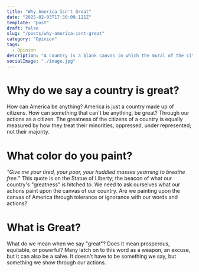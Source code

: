 ```yaml
---
title: "Why America Isn't Great"
date: "2025-02-03T17:30:09.121Z"
template: "post"
draft: false
slug: "/posts/why-america-isnt-great"
category: "Opinion"
tags:
  - Opinion
description: "A country is a blank canvas in which the mural of the citizens paint through actions."
socialImage: "./image.jpg"
---
```


# Why do we say a country is great?
How can America be anything? America is just a country made up of citizens. How can something that can't be anything, be great? Through our actions as a citizen. The greatness of the citizens of a country is equally measured by how they treat their minorities, oppressed, under represented; not their majority.  

# What color do you paint?
_"Give me your tired, your poor, your huddled masses yearning to breathe free._" This quote is on the Statue of Liberty; the beacon of what our country's "greatness" is hitched to. We need to ask ourselves what our actions paint upon the canvas of our country. Are we painting upon the canvas of America through tolerance or ignorance with our words and actions?

# What is Great?
What do we mean when we say "great"? Does it mean prosperous, equitable, or powerful? Many latch on to this word as a weapon, an excuse, but it can also be a salve. It doesn't have to be something we say, but something we show through our actions.